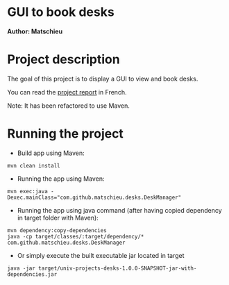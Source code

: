 GUI to book desks
==============

**Author: Matschieu**

# Project description

The goal of this project is to display a GUI to view and book desks.

You can read the [project report](doc/rapport.md) in French.

Note: It has been refactored to use Maven.

# Running the project

* Build app using Maven:
```
mvn clean install
```

* Running the app using Maven:
```
mvn exec:java -Dexec.mainClass="com.github.matschieu.desks.DeskManager"
```

* Running the app using java command (after having copied dependency in target folder with Maven):
```
mvn dependency:copy-dependencies
java -cp target/classes/:target/dependency/* com.github.matschieu.desks.DeskManager
```

* Or simply execute the built executable jar located in target 
```
java -jar target/univ-projects-desks-1.0.0-SNAPSHOT-jar-with-dependencies.jar
```
